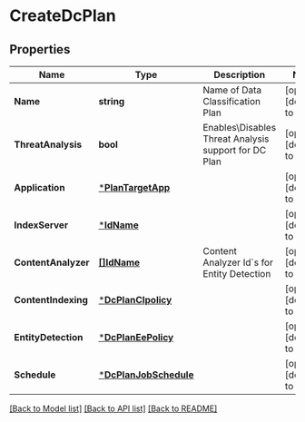 # CreateDcPlan

## Properties
Name | Type | Description | Notes
------------ | ------------- | ------------- | -------------
**Name** | **string** | Name of Data Classification Plan | [optional] [default to null]
**ThreatAnalysis** | **bool** | Enables\\Disables Threat Analysis support for DC Plan | [optional] [default to null]
**Application** | [***PlanTargetApp**](PlanTargetApp.md) |  | [optional] [default to null]
**IndexServer** | [***IdName**](IdName.md) |  | [optional] [default to null]
**ContentAnalyzer** | [**[]IdName**](IdName.md) | Content Analyzer Id&#x60;s for Entity Detection | [optional] [default to null]
**ContentIndexing** | [***DcPlanCIpolicy**](DCPlanCIpolicy.md) |  | [optional] [default to null]
**EntityDetection** | [***DcPlanEePolicy**](DCPlanEEPolicy.md) |  | [optional] [default to null]
**Schedule** | [***DcPlanJobSchedule**](DCPlanJobSchedule.md) |  | [optional] [default to null]

[[Back to Model list]](../README.md#documentation-for-models) [[Back to API list]](../README.md#documentation-for-api-endpoints) [[Back to README]](../README.md)

